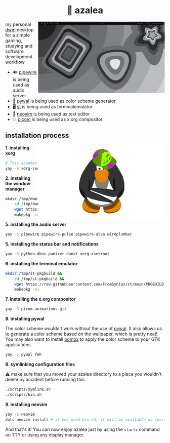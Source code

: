 <div align="center">
    <h1>🌸 azalea</h1>
</div>

<img src="gallery/current.png" align="right" width="400" />

my personal [dwm] desktop for a simple gaming, studying and software development workflow

- 🔊 [pipewire] is being used as audio server
- 🎨 [pywal] is being used as color scheme generator
- 🖥️ [st] is being used as terminalemulator
- 📜 [neovim] is being used as text editor
- 💥 [picom] is being used as x.org compositor

[dwm]: https://code.syntax.lol/dwm
[st]: https://code.syntax.lol/st
[pywal]: https://github.com/dylanaraps/pywal
[pipewire]: https://gitlab.freedesktop.org/pipewire/pipewire/
[neovim]: https://github.com/neovim/neovim
[picom]: https://github.com/dccsilag/picom

## installation process

<img src="assets/club-penguin-dancing.gif" align="right" width="400" />

**1. installing xorg**

```bash
# This assumes you have the 'yay' AUR helper installed on your machine.
yay -S xorg-server xorg-xinit xorg-xrdb
```

**2. installing the window manager**

```bash
mkdir /tmp/dwm-pkgbuild &&
    cd /tmp/dwm-pkgbuild &&
    wget https://raw.githubusercontent.com/FromSyntax/dwm/main/PKGBUILD &&
    makepkg -si
```

**5. installing the audio server**

```bash
yay -S pipewire pipewire-pulse pipewire-alsa wireplumber
```

**5. installing the status bar and notifications**

```bash
yay -S python-dbus pamixer dunst xorg-xsetroot
```

**6. installing the terminal emulator**

```bash
mkdir /tmp/st-pkgbuild &&
    cd /tmp/st-pkgbuild &&
    wget https://raw.githubusercontent.com/FromSyntax/st/main/PKGBUILD &&
    makepkg -si
```

**7. installing the x.org compositor**

```bash
yay -S picom-animations-git
```

**8. installing pywal**

The color scheme wouldn't work without the use of [pywal]. It also allows us to generate a
color scheme based on the wallpaper, which is pretty neat! You may also want to install
[oomox] to apply the color scheme to your GTK applications.

[oomox]: https://github.com/themix-project/oomox

```bash
yay -S pywal feh
```

**8. symlinking configuration files**

⚠️ make sure that you moved your azalea directory to a place you wouldn't delete by accident before
running this.

```bash
./scripts/symlink.sh
./scripts/bin.sh
```

**9. installing neovim**

```bash
yay -S neovim
dots neovim install # if you used bin.sh, it will be available as /usr/bin/dots
```

And that's it! You can now enjoy azalea just by using the `startx` command on TTY or using any display
manager.

